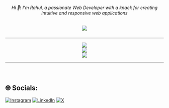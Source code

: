 <h6 align="center">Hi 👋! I'm Rahul, a passionate Web Developer with a knack for creating intuitive and responsive web applications</h6>

###

<div align="center">
  <img src="https://profile-counter.glitch.me/rahul-aot/count.svg?"  />
</div>

###

<div align="center">

---

![](https://github-readme-stats.vercel.app/api?username=rahul-aot&theme=dark&hide_border=true&include_all_commits=true&count_private=true)<br/>
![](https://github-readme-streak-stats.herokuapp.com/?user=rahul-aot&theme=dark&hide_border=true)<br/>
![](https://github-readme-stats.vercel.app/api/top-langs/?username=rahul-aot&theme=dark&hide_border=true&include_all_commits=true&count_private=true&layout=compact)

---

###

</div>


###

###

<br clear="both">

  ## 🌐 Socials:
[![Instagram](https://img.shields.io/badge/Instagram-%23E4405F.svg?logo=Instagram&logoColor=white)](https://instagram.com/zccott) [![LinkedIn](https://img.shields.io/badge/LinkedIn-%230077B5.svg?logo=linkedin&logoColor=white)](https://linkedin.com/in/zccott) [![X](https://img.shields.io/badge/X-black.svg?logo=X&logoColor=white)](https://x.com/zccott) 




